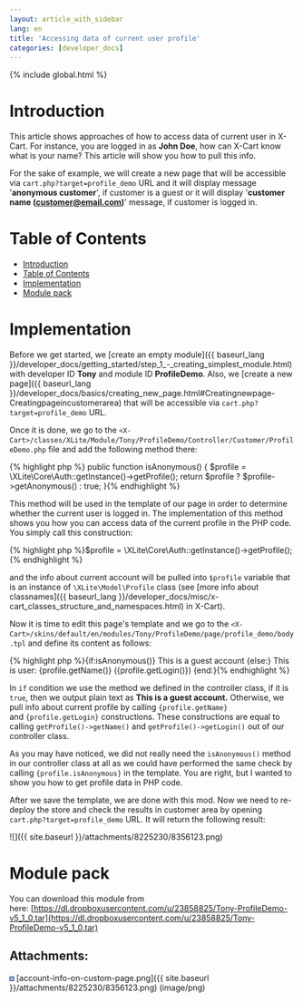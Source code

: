 ```yaml
---
layout: article_with_sidebar
lang: en
title: 'Accessing data of current user profile'
categories: [developer_docs]
---
```


{% include global.html %}

# Introduction

This article shows approaches of how to access data of current user in X-Cart. For instance, you are logged in as **John Doe**, how can X-Cart know what is your name? This article will show you how to pull this info.

For the sake of example, we will create a new page that will be accessible via `cart.php?target=profile_demo` URL and it will display message '**anonymous customer**', if customer is a guest or it will display '**customer name (customer@email.com)**' message, if customer is logged in.

# Table of Contents

*   [Introduction](#introduction)
*   [Table of Contents](#table-of-contents)
*   [Implementation](#implementation)
*   [Module pack](#module-pack)

# Implementation

Before we get started, we [create an empty module]({{ baseurl_lang }}/developer_docs/getting_started/step_1_-_creating_simplest_module.html) with developer ID **Tony** and module ID **ProfileDemo**. Also, we [create a new page]({{ baseurl_lang }}/developer_docs/basics/creating_new_page.html#Creatingnewpage-Creatingpageincustomerarea) that will be accessible via `cart.php?target=profile_demo` URL.

Once it is done, we go to the `<X-Cart>/classes/XLite/Module/Tony/ProfileDemo/Controller/Customer/ProfileDemo.php` file and add the following method there:

{% highlight php %}	public function isAnonymous()
	{
		$profile = \XLite\Core\Auth::getInstance()->getProfile();
		return $profile ? $profile->getAnonymous() : true;
	}{% endhighlight %}

This method will be used in the template of our page in order to determine whether the current user is logged in. The implementation of this method shows you how you can access data of the current profile in the PHP code. You simply call this construction: 

{% highlight php %}$profile = \XLite\Core\Auth::getInstance()->getProfile();{% endhighlight %}

and the info about current account will be pulled into `$profile` variable that is an instance of `\XLite\Model\Profile` class (see [more info about classnames]({{ baseurl_lang }}/developer_docs/misc/x-cart_classes_structure_and_namespaces.html) in X-Cart).

Now it is time to edit this page's template and we go to the `<X-Cart>/skins/default/en/modules/Tony/ProfileDemo/page/profile_demo/body.tpl` and define its content as follows: 

{% highlight php %}{if:isAnonymous()}
	This is a guest account
{else:}
	This is user: {profile.getName()} ({profile.getLogin()})
{end:}{% endhighlight %}

In `if` condition we use the method we defined in the controller class, if it is `true`, then we output plain text as **This is a guest account.** Otherwise, we pull info about current profile by calling `{profile.getName}` and `{profile.getLogin}` constructions. These constructions are equal to calling `getProfile()->getName()` and `getProfile()->getLogin()` out of our controller class.

As you may have noticed, we did not really need the `isAnonymous()` method in our controller class at all as we could have performed the same check by calling `{profile.isAnonymous}` in the template. You are right, but I wanted to show you how to get profile data in PHP code.

After we save the template, we are done with this mod. Now we need to re-deploy the store and check the results in customer area by opening `cart.php?target=profile_demo` URL. It will return the following result:

![]({{ site.baseurl }}/attachments/8225230/8356123.png)

# Module pack

You can download this module from here: [https://dl.dropboxusercontent.com/u/23858825/Tony-ProfileDemo-v5_1_0.tar](https://dl.dropboxusercontent.com/u/23858825/Tony-ProfileDemo-v5_1_0.tar)

## Attachments:

![](images/icons/bullet_blue.gif) [account-info-on-custom-page.png]({{ site.baseurl }}/attachments/8225230/8356123.png) (image/png)